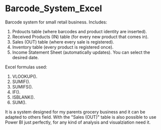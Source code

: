 # Barcode_System_Excel

Barcode system for small retail business.
Includes:
1) Prdoucts table (where barcodes and product identity are inserted).
2) Received Products (IN) table (for every new product that comes in).
3) Sales (OUT) table (where every sale is registered).
4) Inventory table (every product is registered once).
5) Income Statement Sheet (automatically updates). You can select the desired date.

Excel formulas used:
1) VLOOKUP().
2) SUMIF().
3) SUMIFS().
4) IF().
5) ISBLANK().
6) SUM().

It is a system designed for my parents grocery business and it can be adapted to others field.
With the "Sales (OUT)" table is also possible to use Power BI just perfectly, for any kind of analysis and visualziation need it.
